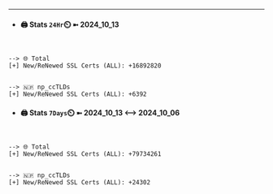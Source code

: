 

---
- #### 🖨️ **Stats** `24Hr`⏲️ ➼ 2024_10_13
```console


--> 🌐 Total
[+] New/ReNewed SSL Certs (ALL): +16892820


--> 🇳🇵 np_ccTLDs
[+] New/ReNewed SSL Certs (ALL): +6392

```

- #### 🖨️ **Stats** `7Days`⏲️ ➼ 2024_10_13 <--> 2024_10_06
```console


--> 🌐 Total
[+] New/ReNewed SSL Certs (ALL): +79734261


--> 🇳🇵 np_ccTLDs
[+] New/ReNewed SSL Certs (ALL): +24302

```

